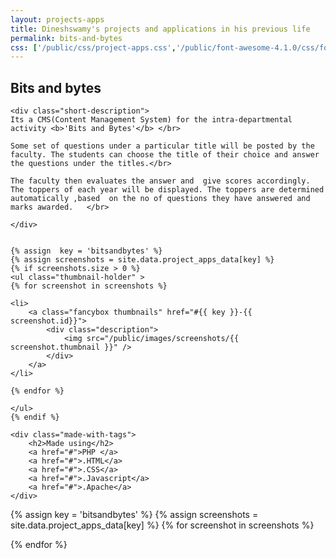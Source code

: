 ```yaml
---
layout: projects-apps
title: Dineshswamy's projects and applications in his previous life
permalink: bits-and-bytes
css: ['/public/css/project-apps.css','/public/font-awesome-4.1.0/css/font-awesome.min.css']
---
```



<!-- BITS and BYTES -->

<div class="project-container"> 
	<h2>Bits and bytes</h2>

	<div class="short-description">
	Its a CMS(Content Management System) for the intra-departmental activity <b>'Bits and Bytes'</b> </br>

	Some set of questions under a particular title will be posted by the faculty. The students can choose the title of their choice and answer the questions under the titles.</br>

	The faculty then evaluates the answer and  give scores accordingly. The toppers of each year will be displayed. The toppers are determined automatically ,based  on the no of questions they have answered and marks awarded. 	</br>

	</div>


	{% assign  key = 'bitsandbytes' %}
	{% assign screenshots = site.data.project_apps_data[key] %}
	{% if screenshots.size > 0 %}
	<ul class="thumbnail-holder" >
	{% for screenshot in screenshots %}
		
	<li>
		<a class="fancybox thumbnails" href="#{{ key }}-{{ screenshot.id}}">
			<div class="description">	
				<img src="/public/images/screenshots/{{ screenshot.thumbnail }}" /> 
			</div>
		</a>		
	</li>

	{% endfor %}

	</ul> 
	{% endif %}

	<div class="made-with-tags">
		<h2>Made using</h2>
		<a href="#">PHP </a>
		<a href="#">.HTML</a>
		<a href="#">.CSS</a>
		<a href="#">.Javascript</a>
		<a href="#">.Apache</a>
	</div>
</div>

{% assign key = 'bitsandbytes' %}
{% assign screenshots = site.data.project_apps_data[key] %}
{% for screenshot in screenshots %}

<div id="{{ key }}-{{ screenshot.id}}" style="display: none;" class="description-holder">
		<div class="screenshot-description" >
			<ul>
			{% for desc in screenshot.description %}
			<li>
				{{ desc }}
			</li>
			{% endfor %}
			</ul>
		</div>
		<img class="lazy" data-src="/public/images/screenshots/{{ screenshot.original }}" /> 
</div>

{% endfor %}